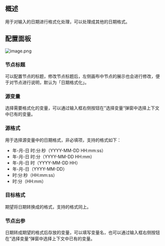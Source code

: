## 概述
用于对输入的日期进行格式化处理，可以处理成其他的日期格式。

## 配置面板
![image.png](/img/服务编排/dateformat-01.png)
### 节点标题
可以配置节点的标题，修改节点标题后，左侧画布中节点的展示也会进行修改，便于对节点进行说明，默认为「日期格式化」。
### 源变量
选择需要格式化的变量，可以通过输入框右侧按钮在”选择变量“弹窗中选择上下文中已有的变量。
### 源格式
用于选择源变量中的日期格式，非必填项，支持的格式如下：
- 年-月-日 时:分:秒（YYYY-MM-DD HH:mm:ss）
- 年-月-日 时:分（YYYY-MM-DD HH:mm）
- 年-月-日 时（YYYY-MM-DD HH）
- 年-月-日（YYYY-MM-DD）
- 时:分:秒（HH:mm:ss）
- 时:分（HH:mm）

### 目标格式
期望将日期转换成的格式，支持的格式同上。
### 节点出参
日期转成期望的格式后存放的变量，可以填写变量名，也可以通过输入框右侧按钮在”选择变量“弹窗中选择上下文中已有的变量。